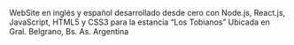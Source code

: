 WebSite en inglés y español desarrollado desde cero con Node.js, React.js, JavaScript, HTML5 y CSS3 para la estancia “Los Tobianos” Ubicada en Gral. Belgrano, Bs. As. Argentina